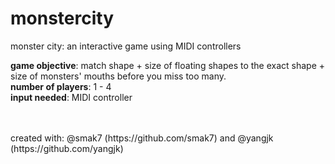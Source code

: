# monstercity
monster city: an interactive game using MIDI controllers

<b>game objective</b>: match shape + size of floating shapes to the exact shape + size of monsters' mouths before you miss too many.
<br><b>number of players</b>: 1 - 4
<br><b>input needed</b>: MIDI controller

<br>
<br>
created with: @smak7 (https://github.com/smak7) and @yangjk (https://github.com/yangjk)
